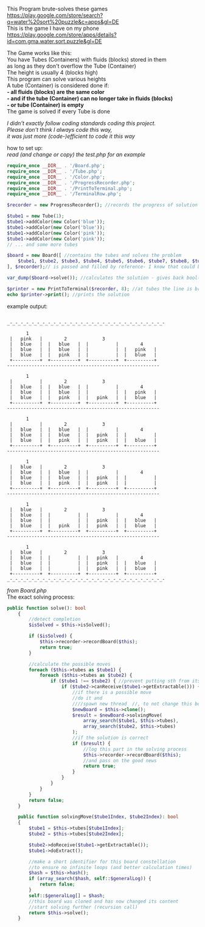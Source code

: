This Program brute-solves these games  
https://play.google.com/store/search?q=water%20sort%20puzzle&c=apps&gl=DE  
This is the game I have on my phone  
https://play.google.com/store/apps/details?id=com.gma.water.sort.puzzle&gl=DE

The Game works like this:   
You have Tubes (Containers) with fluids (blocks) stored in them  
as long as they don't overflow the Tube (Container)  
The height is usually 4 (blocks high)  
This program can solve various heights  
A tube (Container) is considered done if:   
 **- all fluids (blocks) are the same color**  
 **- and if the tube (Container) can no longer take in fluids (blocks)**  
 **- or tube (Container) is empty**  
The game is solved if every Tube is done

*I didn't exactly follow coding standards coding this project.  
Please don't think I always code this way,  
it was just more (code-)efficient to code it this way*

how to set up:  
*read (and change or copy) the test.php for an example*
```php
require_once __DIR__ . '/Board.php';
require_once __DIR__ . '/Tube.php';
require_once __DIR__ . '/Color.php';
require_once __DIR__ . '/ProgressRecorder.php';
require_once __DIR__ . '/PrintToTerminal.php';
require_once __DIR__ . '/TerminalRow.php';

$recorder = new ProgressRecorder(); //records the progress of solution

$tube1 = new Tube(1);
$tube1->addColor(new Color('blue'));
$tube1->addColor(new Color('blue'));
$tube1->addColor(new Color('pink'));
$tube1->addColor(new Color('pink'));
// ... and some more tubes 

$board = new Board([ //contains the tubes and solves the problem
    $tube1, $tube2, $tube3, $tube4, $tube5, $tube6, $tube7, $tube8, $tube9, $tube10, $tube11, $tube12, $tube13
], $recorder);// is passed and filled by reference- I know that could be better

var_dump($board->solve()); //calculates the solution - gives back bool(false) if it's not solvable

$printer = new PrintToTerminal($recorder, 8); //at tubes the line is broken into the next one
echo $printer->print(); //prints the solution
```


example output:
````bool(true)

_-_-_-_-_-_-_-_-_-_-_-_-_-_-_-_-_-_-_-_-_-_-_-_-_-_-_-_-_-

       1                                                
 |   pink   |        2             3                    
 |   blue   |  |   blue   |  |          |        4      
 |   blue   |  |   blue   |  |          |  |   pink   | 
 |   blue   |  |   pink   |  |          |  |   blue   | 
 +----------+  +----------+  +----------+  +----------+ 
--------------------------------------------------------

       1                                                
 |          |        2             3                    
 |   blue   |  |   blue   |  |          |        4      
 |   blue   |  |   blue   |  |          |  |   pink   | 
 |   blue   |  |   pink   |  |   pink   |  |   blue   | 
 +----------+  +----------+  +----------+  +----------+ 
--------------------------------------------------------

       1                                                
 |          |        2             3                    
 |   blue   |  |   blue   |  |          |        4      
 |   blue   |  |   blue   |  |   pink   |  |          | 
 |   blue   |  |   pink   |  |   pink   |  |   blue   | 
 +----------+  +----------+  +----------+  +----------+ 
--------------------------------------------------------

       1                                                
 |   blue   |        2             3                    
 |   blue   |  |   blue   |  |          |        4      
 |   blue   |  |   blue   |  |   pink   |  |          | 
 |   blue   |  |   pink   |  |   pink   |  |          | 
 +----------+  +----------+  +----------+  +----------+ 
--------------------------------------------------------

       1                                                
 |   blue   |        2             3                    
 |   blue   |  |          |  |          |        4      
 |   blue   |  |          |  |   pink   |  |   blue   | 
 |   blue   |  |   pink   |  |   pink   |  |   blue   | 
 +----------+  +----------+  +----------+  +----------+ 
--------------------------------------------------------

       1                                                
 |   blue   |        2             3                    
 |   blue   |  |          |  |   pink   |        4      
 |   blue   |  |          |  |   pink   |  |   blue   | 
 |   blue   |  |          |  |   pink   |  |   blue   | 
 +----------+  +----------+  +----------+  +----------+ 
_-_-_-_-_-_-_-_-_-_-_-_-_-_-_-_-_-_-_-_-_-_-_-_-_-_-_-_-_-
````



*from Board.php*  
The exact solving process:
```php
public function solve(): bool
    {
        //detect completion
        $isSolved = $this->isSolved();

        if ($isSolved) {
            $this->recorder->recordBoard($this);
            return true;
        }

        //calculate the possible moves 
        foreach ($this->tubes as $tube1) {
            foreach ($this->tubes as $tube2) {
                if ($tube1 !== $tube2) { //prevent putting sth from itself to itself
                    if ($tube2->canReceive($tube1->getExtractable())) {
                        //if there is a possible move
                        //do it and
                        ////spawn new thread  //, to not change this board
                        $newBoard = $this->clone();
                        $result = $newBoard->solvingMove(
                            array_search($tube1, $this->tubes),
                            array_search($tube2, $this->tubes)
                        );
                        //if the solution is correct 
                        if ($result) {
                            //log this part in the solving process
                            $this->recorder->recordBoard($this);
                            //and pass on the good news
                            return true;
                        }
                    }
                }
            }
        }
        return false;
    }

    public function solvingMove($tube1Index, $tube2Index): bool
    {
        $tube1 = $this->tubes[$tube1Index];
        $tube2 = $this->tubes[$tube2Index];

        $tube2->doReceive($tube1->getExtractable());
        $tube1->doExtract();

        //make a short identifier for this board constellation
        //to ensure no infinite loops (and better calculation times)
        $hash = $this->hash(); 
        if (array_search($hash, self::$generalLog)) {
            return false;
        }
        self::$generalLog[] = $hash;
        //this board was cloned and has now changed its content
        //start solving further (recursion call)
        return $this->solve();
    }
```
